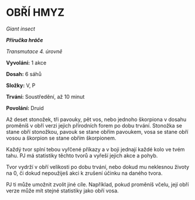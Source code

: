 # OBŘÍ HMYZ

*Giant insect*

***Příručka hráče***

*Transmutace 4. úrovně*

**Vyvolání:** 1 akce

**Dosah:** 6 sáhů

**Složky:** V, P

**Trvání:** Soustředění, až 10 minut

**Povolání:** Druid

Až deset stonožek, tři pavouky, pět vos, nebo jednoho škorpiona v dosahu proměníš v obří verzi jejich přírodních forem po dobu trvání. Stonožka se stane obří stonožkou, pavouk se stane obřím pavoukem, vosa se stane obří vosou a škorpion se stane obřím škorpionem. 

Každý tvor splní tebou vyřčené příkazy a v boji jednají každé kolo ve tvém tahu. PJ má statistiky těchto tvorů a vyřeší jejich akce a pohyb. 

Tvor vydrží v obří velikosti po dobu trvání, nebo dokud mu neklesnou životy na 0, či dokud nepoužiješ akci k zrušení účinku na daného tvora. 

PJ ti může umožnit zvolit jiné cíle. Například, pokud proměníš včelu, její obří verze může mít stejné statistiky jako obří vosa.
